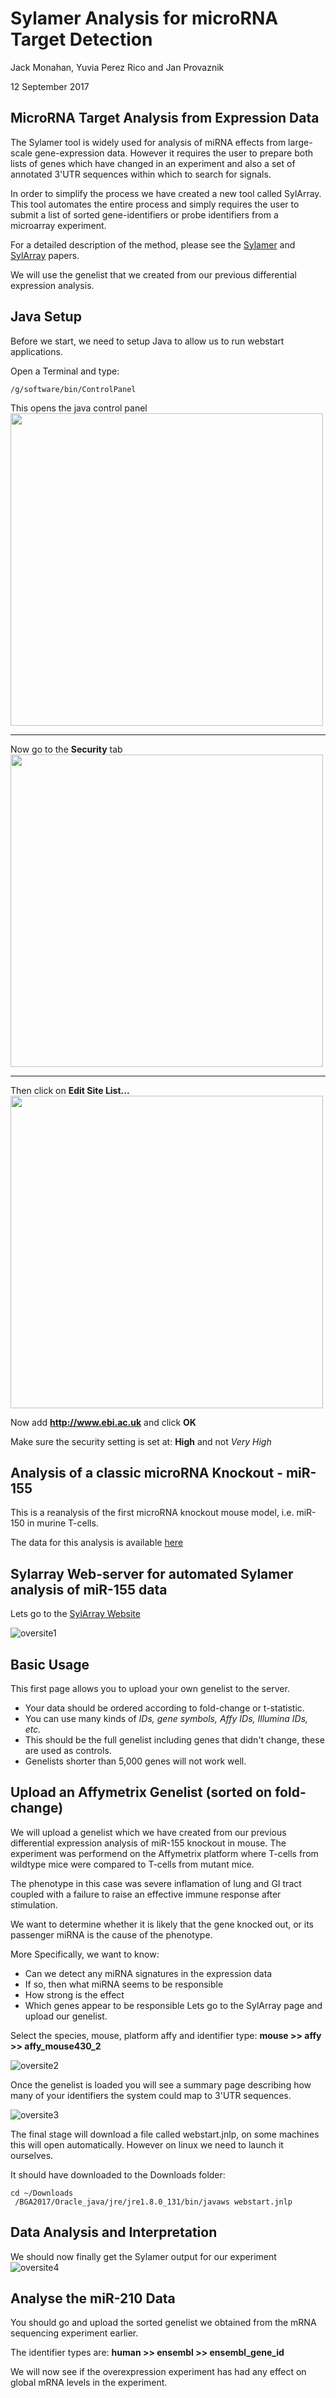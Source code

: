 Sylamer Analysis for microRNA Target Detection
================
Jack Monahan, Yuvia Perez Rico and Jan Provaznik

12 September 2017


MicroRNA Target Analysis from Expression Data
---------------------------------------------

The Sylamer tool is widely used for analysis of miRNA effects from large-scale gene-expression data. However it requires the user to prepare both lists of genes which have changed in an experiment and also a set of annotated 3'UTR sequences within which to search for signals.

In order to simplify the process we have created a new tool called SylArray. This tool automates the entire process and simply requires the user to submit a list of sorted gene-identifiers or probe identifiers from a microarray experiment.

For a detailed description of the method, please see the [Sylamer](http://www.ncbi.nlm.nih.gov/sites/entrez?holding=&db=PubMed&cmd=search&term=18978784) and [SylArray](http://www.ncbi.nlm.nih.gov/sites/entrez?holding=&db=PubMed&cmd=search&term=20871108) papers.

We will use the genelist that we created from our previous differential expression analysis.

## Java Setup 
Before we start, we need to setup Java to allow us to run webstart applications.

Open a Terminal and type:
```
/g/software/bin/ControlPanel 
```

This opens the java control panel
<br><img src="images/javacp1.png" width="500" ><br>

***

Now go to the **Security** tab
<br><img src="images/javacp2.png" width="500" ><br>

***

Then click on **Edit Site List...**
<br><img src="images/javacp3.png" width="500" ><br>

Now add **http://www.ebi.ac.uk** and click **OK**

Make sure the security setting is set at: **High** and not _Very High_

## Analysis of a classic microRNA Knockout - miR-155 
This is a reanalysis of the first microRNA knockout mouse model, i.e. miR-150 in murine T-cells.

The data for this analysis is available [here](http://wwwdev.ebi.ac.uk/enright-srv/courses/rna_cambridge_2017/sylamer/full_results.txt)

## Sylarray Web-server for automated Sylamer analysis of miR-155 data
Lets go to the [SylArray Website](http://www.ebi.ac.uk/enright-srv/sylarray/)

![oversite1](images/oversite1.png)

## Basic Usage
This first page allows you to upload your own genelist to the server.

* Your data should be ordered according to fold-change or t-statistic.
* You can use many kinds of _IDs, gene symbols, Affy IDs, Illumina IDs, etc._
* This should be the full genelist including genes that didn't change, these are used as controls.
* Genelists shorter than 5,000 genes will not work well.


## Upload an Affymetrix Genelist (sorted on fold-change)
We will upload a genelist which we have created from our previous differential expression analysis of miR-155 knockout in mouse. The experiment was performend on the Affymetrix platform where T-cells from wildtype mice were compared to T-cells from mutant mice. 

The phenotype in this case was severe inflamation of lung and GI tract coupled with a failure to raise an effective immune response after stimulation. 

We want to determine whether it is likely that the gene knocked out, or its passenger miRNA is the cause of the phenotype. 

More Specifically, we want to know:
* Can we detect any miRNA signatures in the expression data
* If so, then what miRNA seems to be responsible
* How strong is the effect
* Which genes appear to be responsible
Lets go to the SylArray page and upload our genelist. 

Select the species, mouse, platform affy and identifier type:
**mouse >> affy >> affy_mouse430_2**

![oversite2](images/oversite2.png)

Once the genelist is loaded you will see a summary page describing how many of your identifiers the system could map to 3'UTR sequences. 

![oversite3](images/oversite3.png)

The final stage will download a file called webstart.jnlp, on some machines this will open automatically.
However on linux we need to launch it ourselves.

It should have downloaded to the Downloads folder:

```
cd ~/Downloads
 /BGA2017/Oracle_java/jre/jre1.8.0_131/bin/javaws webstart.jnlp 
```

## Data Analysis and Interpretation
We should now finally get the Sylamer output for our experiment
![oversite4](images/oversite4.png)

## Analyse the miR-210 Data

You should go and upload the sorted genelist we obtained from the mRNA sequencing experiment earlier.

The identifier types are:
**human >> ensembl >> ensembl_gene_id**

We will now see if the overexpression experiment has had any effect on global mRNA levels in the experiment.



